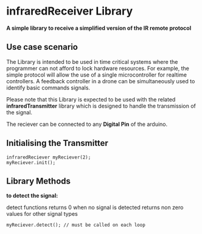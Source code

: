 # infraredReceiver Library
**A simple library to receive a simplified version of the IR remote protocol**

## Use case scenario
The Library is intended to be used in time critical systems where the programmer can not afford to lock hardware resources. For example, the simple protocol will allow the use of a single microcontroller for realtime controllers. A feedback controller in a drone can be simultaneously used to identify basic commands signals.

Please note that this Library is expected to be used with the related **infraredTransmitter** library which is designed to handle the transmission of the signal.

The reciever can be connected to any __Digital Pin__ of the arduino.

## Initialising the Transmitter
```
infraredReciever myReciever(2);
myReciever.init();
```

## Library Methods

**to detect the signal:**

detect functions returns 0 when no signal is detected
returns non zero values for other signal types

```
myReciever.detect(); // must be called on each loop
```


